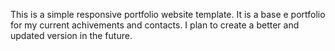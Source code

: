 This is a simple responsive portfolio website template. It is a base e portfolio for my current achivements and contacts. I plan to create a better and updated version in the future.
